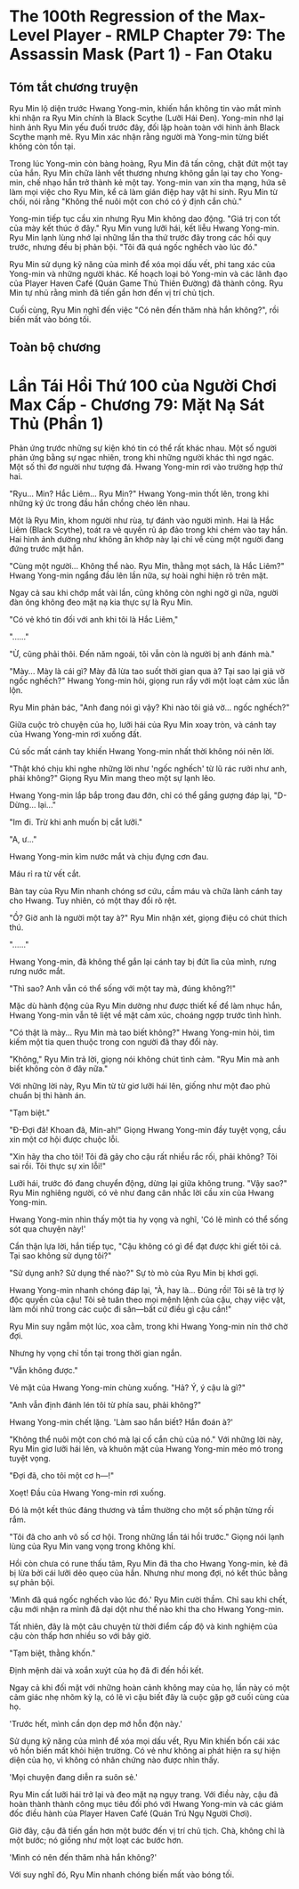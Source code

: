 # The 100th Regression of the Max-Level Player - RMLP Chapter 79: The Assassin Mask (Part 1) - Fan Otaku

## Tóm tắt chương truyện

Ryu Min lộ diện trước Hwang Yong-min, khiến hắn không tin vào mắt mình khi nhận ra Ryu Min chính là Black Scythe (Lưỡi Hái Đen). Yong-min nhớ lại hình ảnh Ryu Min yếu đuối trước đây, đối lập hoàn toàn với hình ảnh Black Scythe mạnh mẽ. Ryu Min xác nhận rằng người mà Yong-min từng biết không còn tồn tại.

Trong lúc Yong-min còn bàng hoàng, Ryu Min đã tấn công, chặt đứt một tay của hắn. Ryu Min chữa lành vết thương nhưng không gắn lại tay cho Yong-min, chế nhạo hắn trở thành kẻ một tay. Yong-min van xin tha mạng, hứa sẽ làm mọi việc cho Ryu Min, kể cả làm gián điệp hay vật hi sinh. Ryu Min từ chối, nói rằng "Không thể nuôi một con chó có ý định cắn chủ."

Yong-min tiếp tục cầu xin nhưng Ryu Min không dao động. "Giá trị con tốt của mày kết thúc ở đây." Ryu Min vung lưỡi hái, kết liễu Hwang Yong-min. Ryu Min lạnh lùng nhớ lại những lần tha thứ trước đây trong các hồi quy trước, nhưng đều bị phản bội. "Tôi đã quá ngốc nghếch vào lúc đó."

Ryu Min sử dụng kỹ năng của mình để xóa mọi dấu vết, phi tang xác của Yong-min và những người khác. Kế hoạch loại bỏ Yong-min và các lãnh đạo của Player Haven Café (Quán Game Thủ Thiên Đường) đã thành công. Ryu Min tự nhủ rằng mình đã tiến gần hơn đến vị trí chủ tịch.

Cuối cùng, Ryu Min nghĩ đến việc "Có nên đến thăm nhà hắn không?", rồi biến mất vào bóng tối.

## Toàn bộ chương

# Lần Tái Hồi Thứ 100 của Người Chơi Max Cấp - Chương 79: Mặt Nạ Sát Thủ (Phần 1)

Phản ứng trước những sự kiện khó tin có thể rất khác nhau. Một số người phản ứng bằng sự ngạc nhiên, trong khi những người khác thì ngơ ngác. Một số thì đơ người như tượng đá. Hwang Yong-min rơi vào trường hợp thứ hai.

"Ryu... Min? Hắc Liêm... Ryu Min?" Hwang Yong-min thốt lên, trong khi những ký ức trong đầu hắn chồng chéo lên nhau.

Một là Ryu Min, khom người như rùa, tự đánh vào người mình. Hai là Hắc Liêm (Black Scythe), toát ra vẻ quyến rũ áp đảo trong khi chém vào tay hắn. Hai hình ảnh dường như không ăn khớp này lại chỉ về cùng một người đang đứng trước mặt hắn.

"Cùng một người... Không thể nào. Ryu Min, thằng mọt sách, là Hắc Liêm?" Hwang Yong-min ngẩng đầu lên lần nữa, sự hoài nghi hiện rõ trên mặt.

Ngay cả sau khi chớp mắt vài lần, cũng không còn nghi ngờ gì nữa, người đàn ông không đeo mặt nạ kia thực sự là Ryu Min.

"Có vẻ khó tin đối với anh khi tôi là Hắc Liêm,"

"......"

"Ừ, cũng phải thôi. Đến năm ngoái, tôi vẫn còn là người bị anh đánh mà."

"Mày... Mày là cái gì? Mày đã lừa tao suốt thời gian qua à? Tại sao lại giả vờ ngốc nghếch?" Hwang Yong-min hỏi, giọng run rẩy với một loạt cảm xúc lẫn lộn.

Ryu Min phản bác, "Anh đang nói gì vậy? Khi nào tôi giả vờ... ngốc nghếch?"

Giữa cuộc trò chuyện của họ, lưỡi hái của Ryu Min xoay tròn, và cánh tay của Hwang Yong-min rơi xuống đất.

Cú sốc mất cánh tay khiến Hwang Yong-min nhất thời không nói nên lời.

"Thật khó chịu khi nghe những lời như 'ngốc nghếch' từ lũ rác rưởi như anh, phải không?" Giọng Ryu Min mang theo một sự lạnh lẽo.

Hwang Yong-min lắp bắp trong đau đớn, chỉ có thể gắng gượng đáp lại, "D-Dừng... lại..."

"Im đi. Trừ khi anh muốn bị cắt lưỡi."

"A, ư..."

Hwang Yong-min kìm nước mắt và chịu đựng cơn đau.

Máu rỉ ra từ vết cắt.

Bàn tay của Ryu Min nhanh chóng sơ cứu, cầm máu và chữa lành cánh tay cho Hwang. Tuy nhiên, có một thay đổi rõ rệt.

"Ồ? Giờ anh là người một tay à?" Ryu Min nhận xét, giọng điệu có chút thích thú.

"......"

Hwang Yong-min, đã không thể gắn lại cánh tay bị đứt lìa của mình, rưng rưng nước mắt.

"Thì sao? Anh vẫn có thể sống với một tay mà, đúng không?!"

Mặc dù hành động của Ryu Min dường như được thiết kế để làm nhục hắn, Hwang Yong-min vẫn tê liệt về mặt cảm xúc, choáng ngợp trước tình hình.

"Có thật là mày... Ryu Min mà tao biết không?" Hwang Yong-min hỏi, tìm kiếm một tia quen thuộc trong con người đã thay đổi này.

"Không," Ryu Min trả lời, giọng nói không chút tình cảm. "Ryu Min mà anh biết không còn ở đây nữa."

Với những lời này, Ryu Min từ từ giơ lưỡi hái lên, giống như một đao phủ chuẩn bị thi hành án.

"Tạm biệt."

"Đ-Đợi đã! Khoan đã, Min-ah!" Giọng Hwang Yong-min đầy tuyệt vọng, cầu xin một cơ hội được chuộc lỗi.

"Xin hãy tha cho tôi! Tôi đã gây cho cậu rất nhiều rắc rối, phải không? Tôi sai rồi. Tôi thực sự xin lỗi!"

Lưỡi hái, trước đó đang chuyển động, dừng lại giữa không trung. "Vậy sao?" Ryu Min nghiêng người, có vẻ như đang cân nhắc lời cầu xin của Hwang Yong-min.

Hwang Yong-min nhìn thấy một tia hy vọng và nghĩ, 'Có lẽ mình có thể sống sót qua chuyện này!'

Cẩn thận lựa lời, hắn tiếp tục, "Cậu không có gì để đạt được khi giết tôi cả. Tại sao không sử dụng tôi?"

"Sử dụng anh? Sử dụng thế nào?" Sự tò mò của Ryu Min bị khơi gợi.

Hwang Yong-min nhanh chóng đáp lại, "À, hay là... Đúng rồi! Tôi sẽ là trợ lý độc quyền của cậu! Tôi sẽ tuân theo mọi mệnh lệnh của cậu, chạy việc vặt, làm mồi nhử trong các cuộc đi săn—bất cứ điều gì cậu cần!"

Ryu Min suy ngẫm một lúc, xoa cằm, trong khi Hwang Yong-min nín thở chờ đợi.

Nhưng hy vọng chỉ tồn tại trong thời gian ngắn.

"Vẫn không được."

Vẻ mặt của Hwang Yong-min chùng xuống. "Hả? Ý, ý cậu là gì?"

"Anh vẫn định đánh lén tôi từ phía sau, phải không?"

Hwang Yong-min chết lặng. 'Làm sao hắn biết? Hắn đoán à?'

"Không thể nuôi một con chó mà lại cố cắn chủ của nó." Với những lời này, Ryu Min giơ lưỡi hái lên, và khuôn mặt của Hwang Yong-min méo mó trong tuyệt vọng.

"Đợi đã, cho tôi một cơ h—!"

Xoẹt! Đầu của Hwang Yong-min rơi xuống.

Đó là một kết thúc đáng thương và tầm thường cho một số phận từng rối rắm.

"Tôi đã cho anh vô số cơ hội. Trong những lần tái hồi trước." Giọng nói lạnh lùng của Ryu Min vang vọng trong không khí.

Hồi còn chưa có rune thấu tâm, Ryu Min đã tha cho Hwang Yong-min, kẻ đã bị lừa bởi cái lưỡi dẻo quẹo của hắn. Nhưng như mong đợi, nó kết thúc bằng sự phản bội.

'Mình đã quá ngốc nghếch vào lúc đó.' Ryu Min cười thầm. Chỉ sau khi chết, cậu mới nhận ra mình đã dại dột như thế nào khi tha cho Hwang Yong-min.

Tất nhiên, đây là một câu chuyện từ thời điểm cấp độ và kinh nghiệm của cậu còn thấp hơn nhiều so với bây giờ.

"Tạm biệt, thằng khốn."

Định mệnh dài và xoắn xuýt của họ đã đi đến hồi kết.

Ngay cả khi đối mặt với những hoàn cảnh không may của họ, lần này có một cảm giác nhẹ nhõm kỳ lạ, có lẽ vì cậu biết đây là cuộc gặp gỡ cuối cùng của họ.

'Trước hết, mình cần dọn dẹp mớ hỗn độn này.'

Sử dụng kỹ năng của mình để xóa mọi dấu vết, Ryu Min khiến bốn cái xác vô hồn biến mất khỏi hiện trường. Có vẻ như không ai phát hiện ra sự hiện diện của họ, vì không có nhân chứng nào được nhìn thấy.

'Mọi chuyện đang diễn ra suôn sẻ.'

Ryu Min cất lưỡi hái trở lại và đeo mặt nạ ngụy trang. Với điều này, cậu đã hoàn thành thành công mục tiêu đối phó với Hwang Yong-min và các giám đốc điều hành của Player Haven Café (Quán Trú Ngụ Người Chơi).

Giờ đây, cậu đã tiến gần hơn một bước đến vị trí chủ tịch. Chà, không chỉ là một bước; nó giống như một loạt các bước hơn.

'Mình có nên đến thăm nhà hắn không?'

Với suy nghĩ đó, Ryu Min nhanh chóng biến mất vào bóng tối.